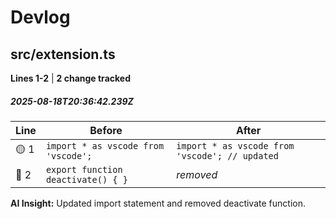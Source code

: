# Devlog

## src/extension.ts

**Lines 1-2** | **2 change tracked**

##### 2025-08-18T20:36:42.239Z
| Line | Before | After |
|------|--------|-------|
| 🟡 1 | `import * as vscode from 'vscode';` | `import * as vscode from 'vscode'; // updated` |
| 🔴 2 | `export function deactivate() { }` | *removed* |

**AI Insight:** Updated import statement and removed deactivate function.